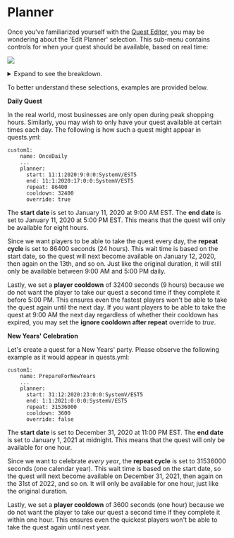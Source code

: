 # Planner

Once you've familiarized yourself with the [Quest Editor](../setup/quests-editor.md), you may be wondering about the 'Edit Planner' selection. This sub-menu contains controls for when your quest should be available, based on real time:

![](https://camo.githubusercontent.com/07cea0e4af2b6bde23df1ada96f63d46b090cfe97a32b8889eb3599245245ff8/68747470733a2f2f692e696d6775722e636f6d2f7743374134396a2e706e67)

<details>

<summary>Expand to see the breakdown.</summary>

1. Time the quest should become available
2. Time the quest should cease to be available
3. Length until quest is available again
4. Length to wait after completing quest
5. If true, players can take quest immediately after repeat cycle ends
6. Finish working on your quest planner

</details>

To better understand these selections, examples are provided below.

**Daily Quest**

In the real world, most businesses are only open during peak shopping hours. Similarly, you may wish to only have your quest available at certain times each day. The following is how such a quest might appear in quests.yml:

```
custom1:
    name: OnceDaily
    ...
    planner:
      start: 11:1:2020:9:0:0:SystemV/EST5
      end: 11:1:2020:17:0:0:SystemV/EST5
      repeat: 86400
      cooldown: 32400
      override: true
```

The **start date** is set to January 11, 2020 at 9:00 AM EST. The **end date** is set to January 11, 2020 at 5:00 PM EST. This means that the quest will only be available for eight hours.

Since we want players to be able to take the quest every day, the **repeat cycle** is set to 86400 seconds (24 hours). This wait time is based on the start date, so the quest will next become available on January 12, 2020, then again on the 13th, and so on. Just like the original duration, it will still only be available between 9:00 AM and 5:00 PM daily.

Lastly, we set a **player cooldown** of 32400 seconds (9 hours) because we do not want the player to take our quest a second time if they complete it before 5:00 PM. This ensures even the fastest players won't be able to take the quest again until the next day. If you want players to be able to take the quest at 9:00 AM the next day regardless of whether their cooldown has expired, you may set the **ignore cooldown after repeat** override to _true_.

**New Years' Celebration**

Let's create a quest for a New Years' party. Please observe the following example as it would appear in quests.yml:

```
custom1:
    name: PrepareForNewYears
    ...
    planner:
      start: 31:12:2020:23:0:0:SystemV/EST5
      end: 1:1:2021:0:0:0:SystemV/EST5
      repeat: 31536000
      cooldown: 3600
      override: false
```

The **start date** is set to December 31, 2020 at 11:00 PM EST. The **end date** is set to January 1, 2021 at midnight. This means that the quest will only be available for one hour.

Since we want to celebrate _every year_, the **repeat cycle** is set to 31536000 seconds (one calendar year). This wait time is based on the start date, so the quest will next become available on December 31, 2021, then again on the 31st of 2022, and so on. It will only be available for one hour, just like the original duration.

Lastly, we set a **player cooldown** of 3600 seconds (one hour) because we do not want the player to take our quest a second time if they complete it within one hour. This ensures even the quickest players won't be able to take the quest again until next year.
